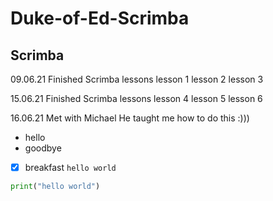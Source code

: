 # Duke-of-Ed-Scrimba
## Scrimba 

09.06.21
Finished Scrimba lessons 
lesson 1 
lesson 2 
lesson 3

15.06.21
Finished Scrimba lessons 
lesson 4
lesson 5
lesson 6

16.06.21
Met with Michael
He taught me how to do this :)))
- hello
- goodbye

- [x] breakfast `hello world`

```python
print("hello world")
```

